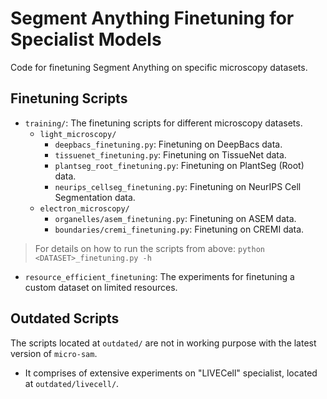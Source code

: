 # Segment Anything Finetuning for Specialist Models

Code for finetuning Segment Anything on specific microscopy datasets.

## Finetuning Scripts

- `training/`: The finetuning scripts for different microscopy datasets.
    - `light_microscopy/`
        - `deepbacs_finetuning.py`: Finetuning on DeepBacs data.
        - `tissuenet_finetuning.py`: Finetuning on TissueNet data.
        - `plantseg_root_finetuning.py`: Finetuning on PlantSeg (Root) data.
        - `neurips_cellseg_finetuning.py`: Finetuning on NeurIPS Cell Segmentation data.
    - `electron_microscopy/`
        - `organelles/asem_finetuning.py`: Finetuning on ASEM data.
        - `boundaries/cremi_finetuning.py`: Finetuning on CREMI data.

> For details on how to run the scripts from above: `python <DATASET>_finetuning.py -h`

- `resource_efficient_finetuning`: The experiments for finetuning a custom dataset on limited resources.


## Outdated Scripts
The scripts located at `outdated/` are not in working purpose with the latest version of `micro-sam`.
- It comprises of extensive experiments on "LIVECell" specialist, located at `outdated/livecell/`.